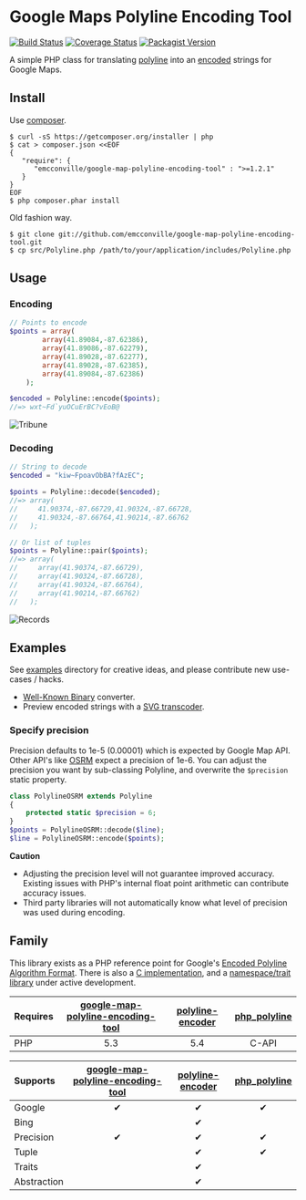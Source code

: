 # Google Maps Polyline Encoding Tool

[![Build Status](https://travis-ci.org/emcconville/google-map-polyline-encoding-tool.svg?branch=master)](https://travis-ci.org/emcconville/google-map-polyline-encoding-tool)
[![Coverage Status](https://img.shields.io/coveralls/emcconville/google-map-polyline-encoding-tool.svg)](https://coveralls.io/r/emcconville/google-map-polyline-encoding-tool?branch=master)
[![Packagist Version](https://img.shields.io/packagist/v/emcconville/google-map-polyline-encoding-tool.svg)](https://packagist.org/packages/emcconville/google-map-polyline-encoding-tool)

A simple PHP class for translating [polyline][polylineRef] into an 
[encoded][algorithmRef] strings for Google Maps.

## Install

Use [composer][composer].

```
$ curl -sS https://getcomposer.org/installer | php
$ cat > composer.json <<EOF
{
   "require": {
      "emcconville/google-map-polyline-encoding-tool" : ">=1.2.1"
   }
}
EOF
$ php composer.phar install
```

Old fashion way.

```
$ git clone git://github.com/emcconville/google-map-polyline-encoding-tool.git
$ cp src/Polyline.php /path/to/your/application/includes/Polyline.php
```

## Usage

### Encoding

```php
// Points to encode
$points = array(
        array(41.89084,-87.62386),
        array(41.89086,-87.62279),
        array(41.89028,-87.62277),
        array(41.89028,-87.62385),
        array(41.89084,-87.62386)
    );

$encoded = Polyline::encode($points);
//=> wxt~Fd`yuOCuErBC?vEoB@
```

![Tribune][tribuneTower]

### Decoding

```php
// String to decode
$encoded = "kiw~FpoavObBA?fAzEC";

$points = Polyline::decode($encoded);
//=> array(
//     41.90374,-87.66729,41.90324,-87.66728,
//     41.90324,-87.66764,41.90214,-87.66762
//   );

// Or list of tuples
$points = Polyline::pair($points);
//=> array(
//     array(41.90374,-87.66729),
//     array(41.90324,-87.66728),
//     array(41.90324,-87.66764),
//     array(41.90214,-87.66762)
//   );
```

![Records][dustyGroove]

## Examples

See [examples](examples) directory for creative ideas, and please contribute new
use-cases / hacks.

 - [Well-Known Binary](examples/WellKnownBinary) converter.
 - Preview encoded strings with a [SVG transcoder](examples/EncodedToSVG).

### Specify precision

Precision defaults to 1e-5 (0.00001) which is expected by Google Map API. Other 
API's like [OSRM][osrmRef] expect a precision of 1e-6.
You can adjust the precision you want by sub-classing Polyline, and overwrite
the `$precision` static property.

```php
class PolylineOSRM extends Polyline
{
    protected static $precision = 6;
}
$points = PolylineOSRM::decode($line);
$line = PolylineOSRM::encode($points);
```

**Caution**

 - Adjusting the precision level will not guarantee improved accuracy. Existing
   issues with PHP's internal float point arithmetic can contribute accuracy issues.
 - Third party libraries will not automatically know what level of precision was
   used during encoding.


## Family

This library exists as a PHP reference point for Google's 
[Encoded Polyline Algorithm Format][algorithmRef]. There is also a 
[C implementation][l3], and a [namespace/trait library][l2] under active 
development.

|Requires|[google-map-polyline-encoding-tool][l1]|[polyline-encoder][l2]|[php_polyline][l3]|
|:-------|:-------------------------------------:|:--------------------:|:----------------:|
|PHP     | 5.3                                   | 5.4                  | C-API            |

|Supports|[google-map-polyline-encoding-tool][l1]|[polyline-encoder][l2]|[php_polyline][l3]|
|:-------|:-------------------------------------:|:--------------------:|:----------------:|
|Google  |&#10004;                               |&#10004;              |&#10004;          |
|Bing    |                                       |&#10004;              |                  |
|Precision|&#10004;                              |&#10004;              |&#10004;          |
|Tuple   |                                       |&#10004;              |&#10004;          |
|Traits  |                                       |&#10004;              |                  |
|Abstraction|                                    |&#10004;              |                  |


[polylineRef]: http://code.google.com/apis/maps/documentation/javascript/reference.html#Polygon
[algorithmRef]: http://code.google.com/apis/maps/documentation/utilities/polylinealgorithm.html
[tribuneTower]: http://emcconville.com/Polyline/tribune.png
[dustyGroove]: http://emcconville.com/Polyline/dustygroove.png
[osrmRef]: http://map.project-osrm.org/
[l1]: https://github.com/emcconville/google-map-polyline-encoding-tool
[l2]: https://github.com/emcconville/polyline-encoder
[l3]: https://github.com/emcconville/php_polyline
[composer]: https://github.com/composer/composer